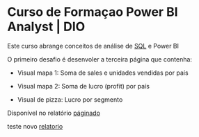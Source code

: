 # Curso de Formaçao Power BI Analyst | DIO

Este curso abrange conceitos de análise de [SQL](https://github.com/rodrigo-fernandes092/Formacao_PowerBI/blob/main/Modulo%2001/An%C3%A1lise%20de%20Dados%20com%20SQL/Estudo_Script.sql) e Power BI

O primeiro desafio é desenvoler a terceira página que contenha:
- Visual mapa 1: Soma de sales e unidades vendidas por país 

- Visual mapa 2: Soma de lucro (profit) por país
  
- Visual de pizza: Lucro por segmento

 Disponível no relatório [páginado](https://github.com/rodrigo-fernandes092/Formacao_PowerBI/blob/main/Modulo%2001/Primeiros%20Passos%20com%20Power%20BI/Relatorio%20de%20Vendas%20Aula%20PBI.pdf)


teste novo [relatorio](https://app.powerbi.com/view?r=eyJrIjoiNmJkMTVlM2ItZWVkNC00ODM4LWE3NTYtYzBmYTMyNWNkMGIwIiwidCI6IjY1OWNlMmI4LTA3MTQtNDE5OC04YzM4LWRjOWI2MGFhYmI1NyJ9)
